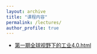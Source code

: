 ```yaml
---
layout: archive
title: "课程内容"
permalink: /lectures/
author_profile: true
---
```


* [第一期全球视野下的工业4.0.html](midyouth.github.io/files/2019/courses/session1.html)
